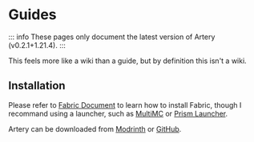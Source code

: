 # Guides

::: info
These pages only document the latest version of Artery (v0.2.1+1.21.4).
:::

This feels more like a wiki than a guide, but by definition this isn't a wiki.

## Installation

Please refer to [Fabric Document](https://docs.fabricmc.net/players/) to learn how to install Fabric, though I recommand using a launcher, such as [MultiMC](https://multimc.org/) or [Prism Launcher](https://prismlauncher.org/).

Artery can be downloaded from [Modrinth](https://modrinth.com/mod/artery) or [GitHub](https://github.com/c-ppvr/artery/releases).
